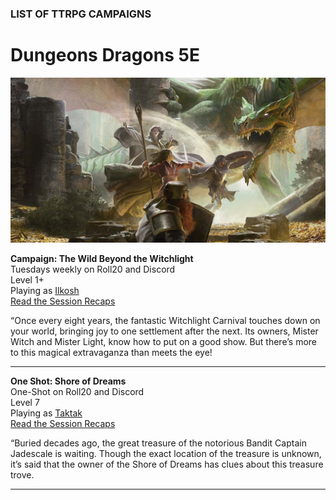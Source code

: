 ### LIST OF TTRPG CAMPAIGNS

# Dungeons <i class="fab fa-d-and-d"></i> Dragons 5E

![Image](/dnd-5e-phandelver-carousel.png)

<!-- <a name="001"></a>
**Title of Campaign**
<br />Date, frequency, platforms
<br />Adventurer level
<br />Playing as [dndbeyond-link](/character)
<br /><i class="fas fa-book-open"></i> [Read the Session Recaps](/campaign/link-to-campaign)
<div class="notation">
<span class="quote">&ldquo;</span>Short description of campaign.
</div> -->

<a name="001"></a>
**Campaign: The Wild Beyond the Witchlight**
<br />Tuesdays weekly on Roll20 and Discord
<br />Level 1+
<br />Playing as [Ilkosh](/character/#001)
<br /><i class="fas fa-book-open"></i> [Read the Session Recaps](/campaign/2021-wbw-ilkosh)
<div class="notation">
<span class="quote">&ldquo;</span>Once every eight years, the fantastic Witchlight Carnival touches down on your world, bringing joy to one settlement after the next. Its owners, Mister Witch and Mister Light, know how to put on a good show. But there’s more to this magical extravaganza than meets the eye!
</div>

---

<a name="002"></a>
**One Shot: Shore of Dreams**
<br />One-Shot on Roll20 and Discord
<br />Level 7
<br />Playing as [Taktak](/character/#002)
<br /><i class="fas fa-book-open"></i> [Read the Session Recaps](/campaign/2021-one-shot-shore-of-dreams)
<div class="notation">
<span class="quote">&ldquo;</span>Buried decades ago, the great treasure of the notorious Bandit Captain Jadescale is waiting. Though the exact location of the treasure is unknown, it’s said that the owner of the Shore of Dreams has clues about this treasure trove.
</div>


---
